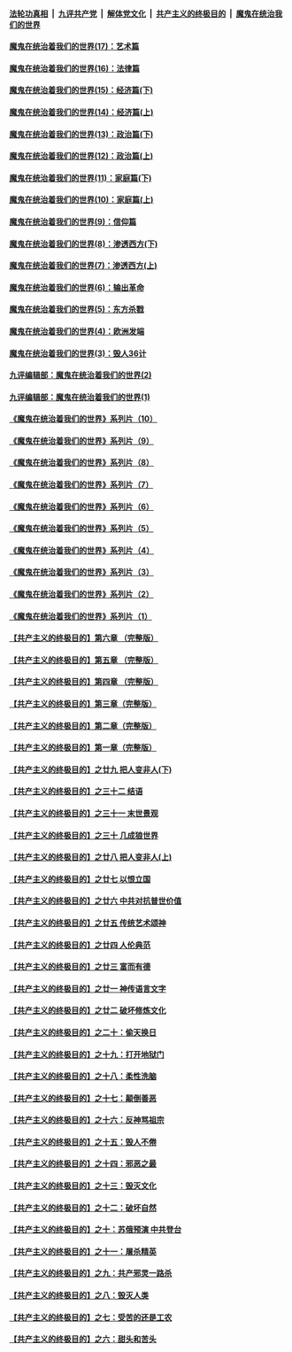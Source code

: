####  [法轮功真相](../../../../basic/blob/master/README.md?t=10200102) &nbsp;|&nbsp; [九评共产党](../../../../9ping.md/blob/master/README.md?t=10200102) &nbsp;|&nbsp; [解体党文化](../../../../jtdwh.md/blob/master/README.md?t=10200102)  &nbsp;|&nbsp; [共产主义的终极目的](../../../../gczydzjmd.md/blob/master/README.md?t=10200102) &nbsp;|&nbsp; [魔鬼在统治我们的世界](../../../../mgztzwmdsj.md/blob/master/README.md?t=10200102) 

#### [魔鬼在统治着我们的世界(17)：艺术篇](../pages/nsc422/n10499093.md?t=10200102) 

#### [魔鬼在统治着我们的世界(16)：法律篇](../pages/nsc422/n10485969.md?t=10200102) 

#### [魔鬼在统治着我们的世界(15)：经济篇(下)](../pages/nsc422/n10469975.md?t=10200102) 

#### [魔鬼在统治着我们的世界(14)：经济篇(上)](../pages/nsc422/n10457370.md?t=10200102) 

#### [魔鬼在统治着我们的世界(13)：政治篇(下)](../pages/nsc422/n10448270.md?t=10200102) 

#### [魔鬼在统治着我们的世界(12)：政治篇(上)](../pages/nsc422/n10444576.md?t=10200102) 

#### [魔鬼在统治着我们的世界(11)：家庭篇(下)](../pages/nsc422/n10440961.md?t=10200102) 

#### [魔鬼在统治着我们的世界(10)：家庭篇(上)](../pages/nsc422/n10435448.md?t=10200102) 

#### [魔鬼在统治着我们的世界(9)：信仰篇](../pages/nsc422/n10432159.md?t=10200102) 

#### [魔鬼在统治着我们的世界(8)：渗透西方(下)](../pages/nsc422/n10429603.md?t=10200102) 

#### [魔鬼在统治着我们的世界(7)：渗透西方(上)](../pages/nsc422/n10426013.md?t=10200102) 

#### [魔鬼在统治着我们的世界(6)：输出革命](../pages/nsc422/n10421536.md?t=10200102) 

#### [魔鬼在统治着我们的世界(5)：东方杀戮](../pages/nsc422/n10417707.md?t=10200102) 

#### [魔鬼在统治着我们的世界(4)：欧洲发端](../pages/nsc422/n10414890.md?t=10200102) 

#### [魔鬼在统治着我们的世界(3)：毁人36计](../pages/nsc422/n10411583.md?t=10200102) 

#### [九评编辑部：魔鬼在统治着我们的世界(2)](../pages/nsc422/n10410036.md?t=10200102) 

#### [九评编辑部：魔鬼在统治着我们的世界(1)](../pages/nsc422/n10406825.md?t=10200102) 

#### [《魔鬼在统治着我们的世界》系列片（10）](../pages/nsc422/n12292670.md?t=10200102) 

#### [《魔鬼在统治着我们的世界》系列片（9）](../pages/nsc422/n12290859.md?t=10200102) 

#### [《魔鬼在统治着我们的世界》系列片（8）](../pages/nsc422/n12287445.md?t=10200102) 

#### [《魔鬼在统治着我们的世界》系列片（7）](../pages/nsc422/n12283425.md?t=10200102) 

#### [《魔鬼在统治着我们的世界》系列片（6）](../pages/nsc422/n12282314.md?t=10200102) 

#### [《魔鬼在统治着我们的世界》系列片（5）](../pages/nsc422/n12281419.md?t=10200102) 

#### [《魔鬼在统治着我们的世界》系列片（4）](../pages/nsc422/n12274024.md?t=10200102) 

#### [《魔鬼在统治着我们的世界》系列片（3）](../pages/nsc422/n12271322.md?t=10200102) 

#### [《魔鬼在统治着我们的世界》系列片（2）](../pages/nsc422/n12269049.md?t=10200102) 

#### [《魔鬼在统治着我们的世界》系列片（1）](../pages/nsc422/n12267575.md?t=10200102) 

#### [【共产主义的终极目的】第六章 （完整版）](../pages/nsc422/n11428913.md?t=10200102) 

#### [【共产主义的终极目的】第五章 （完整版）](../pages/nsc422/n11428912.md?t=10200102) 

#### [【共产主义的终极目的】第四章 （完整版）](../pages/nsc422/n11428907.md?t=10200102) 

#### [【共产主义的终极目的】第三章（完整版）](../pages/nsc422/n11428848.md?t=10200102) 

#### [【共产主义的终极目的】第二章（完整版）](../pages/nsc422/n11428831.md?t=10200102) 

#### [【共产主义的终极目的】第一章（完整版）](../pages/nsc422/n11417651.md?t=10200102) 

#### [【共产主义的终极目的】之廿九 把人变非人(下)](../pages/nsc422/n11344140.md?t=10200102) 

#### [【共产主义的终极目的】之三十二 结语](../pages/nsc422/n11360535.md?t=10200102) 

#### [【共产主义的终极目的】之三十一 末世景观](../pages/nsc422/n11351129.md?t=10200102) 

#### [【共产主义的终极目的】之三十 几成狼世界](../pages/nsc422/n11348280.md?t=10200102) 

#### [【共产主义的终极目的】之廿八 把人变非人(上)](../pages/nsc422/n11340492.md?t=10200102) 

#### [【共产主义的终极目的】之廿七 以恨立国](../pages/nsc422/n11336944.md?t=10200102) 

#### [【共产主义的终极目的】之廿六 中共对抗普世价值](../pages/nsc422/n11324785.md?t=10200102) 

#### [【共产主义的终极目的】之廿五 传统艺术颂神](../pages/nsc422/n11296396.md?t=10200102) 

#### [【共产主义的终极目的】之廿四 人伦典范](../pages/nsc422/n11296397.md?t=10200102) 

#### [【共产主义的终极目的】之廿三 富而有德](../pages/nsc422/n11283598.md?t=10200102) 

#### [【共产主义的终极目的】之廿一 神传语言文字](../pages/nsc422/n11263265.md?t=10200102) 

#### [【共产主义的终极目的】之廿二 破坏修炼文化](../pages/nsc422/n11245728.md?t=10200102) 

#### [【共产主义的终极目的】之二十：偷天换日](../pages/nsc422/n11238846.md?t=10200102) 

#### [【共产主义的终极目的】之十九：打开地狱门](../pages/nsc422/n11206376.md?t=10200102) 

#### [【共产主义的终极目的】之十八：柔性洗脑](../pages/nsc422/n11199994.md?t=10200102) 

#### [【共产主义的终极目的】之十七：颠倒善恶](../pages/nsc422/n11179782.md?t=10200102) 

#### [【共产主义的终极目的】之十六：反神骂祖宗](../pages/nsc422/n11166798.md?t=10200102) 

#### [【共产主义的终极目的】之十五：毁人不倦](../pages/nsc422/n11166792.md?t=10200102) 

#### [【共产主义的终极目的】之十四：邪恶之最](../pages/nsc422/n11150249.md?t=10200102) 

#### [【共产主义的终极目的】之十三：毁灭文化](../pages/nsc422/n11135227.md?t=10200102) 

#### [【共产主义的终极目的】之十二：破坏自然](../pages/nsc422/n11135214.md?t=10200102) 

#### [【共产主义的终极目的】之十：苏俄预演 中共登台](../pages/nsc422/n11118424.md?t=10200102) 

#### [【共产主义的终极目的】之十一：屠杀精英](../pages/nsc422/n11118442.md?t=10200102) 

#### [【共产主义的终极目的】之九：共产邪灵一路杀](../pages/nsc422/n11114139.md?t=10200102) 

#### [【共产主义的终极目的】之八：毁灭人类](../pages/nsc422/n11108503.md?t=10200102) 

#### [【共产主义的终极目的】之七：受苦的还是工农](../pages/nsc422/n11101809.md?t=10200102) 

#### [【共产主义的终极目的】之六：甜头和苦头](../pages/nsc422/n11096971.md?t=10200102) 

